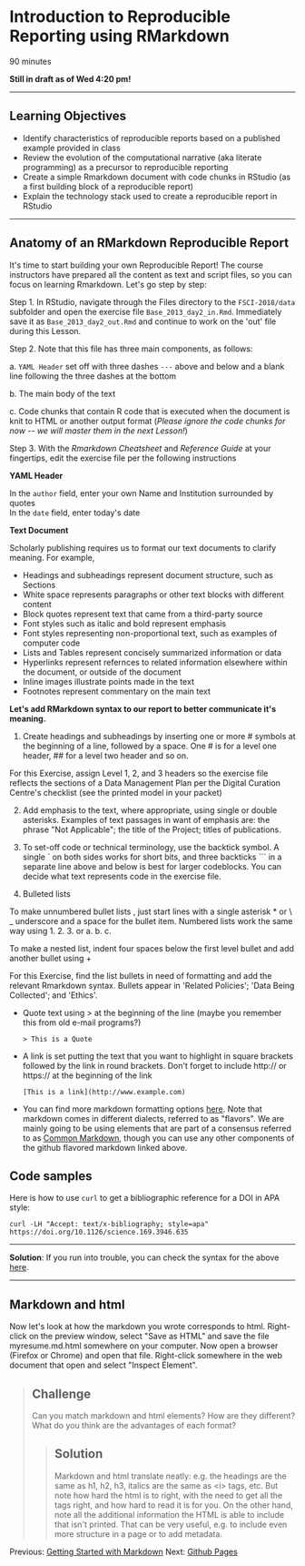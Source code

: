 #  Introduction to Reproducible Reporting using RMarkdown 

90 minutes 

**Still in draft as of Wed 4:20 pm!**

---------------------------------------------------

## Learning Objectives

* Identify characteristics of reproducible reports based on a published example provided in class
* Review the evolution of the computational narrative (aka literate programming) as a precursor to reproducible reporting
* Create a simple Rmarkdown document with code chunks in RStudio (as a first building block of a reproducible report) 
* Explain the technology stack used to create a reproducible report in RStudio



----------------------------------------------------

## Anatomy of an RMarkdown Reproducible Report

It's time to start building your own Reproducible Report! The course instructors have prepared all the content as text and script files, so you can focus on learning Rmarkdown. Let's go step by step:

Step 1. In RStudio, navigate through the Files directory to the `FSCI-2018/data` subfolder and open the exercise file `Base_2013_day2_in.Rmd`. Immediately save it as `Base_2013_day2_out.Rmd` and continue to work on the 'out' file during this Lesson.

Step 2. Note that this file has three main components, as follows:

a. `YAML Header` set off with three dashes `---` above and below and a blank line following the three dashes at the bottom

b. The main body of the text

c. Code chunks that contain R code that is executed when the document is knit to HTML or another output format (*Please ignore the code chunks for now -- we will master them in the next Lesson!*)


Step 3. With the *Rmarkdown Cheatsheet* and *Reference Guide* at your fingertips, edit the exercise file per the following instructions 


**YAML Header**

In the `author` field, enter your own Name and Institution surrounded by quotes  
In the `date` field, enter today's date


**Text Document**


Scholarly publishing requires us to format our text documents to clarify
meaning. For example,

* Headings and subheadings represent document structure, such as Sections
* White space represents paragraphs or other text blocks with different content
* Block quotes represent text that came from a third-party source
* Font styles such as italic and bold represent emphasis
* Font styles representing non-proportional text, such as examples of computer code
* Lists and Tables represent concisely summarized information or data
* Hyperlinks represent refernces to related information elsewhere within the document, or outside of the document
* Inline images illustrate points made in the text
* Footnotes represent commentary on the main text


**Let's add RMarkdown syntax to our report to better communicate it's meaning.** 


1. Create headings and subheadings by inserting one or more \# symbols at the beginning of a line, followed by a space. One \# is for a level one header, \#\# for a level two header and so on. 

For this Exercise, assign Level 1, 2, and 3 headers so the exercise file reflects the sections of a Data Management Plan per the Digital Curation Centre's checklist (see the printed model in your packet)

2. Add emphasis to the text, where appropriate, using single or double asterisks. Examples of text passages in want of emphasis are:  the phrase "Not Applicable"; the title of the Project; titles of publications.

3. To set-off code or technical terminology, use the backtick symbol. A single \` on both sides works for short bits, and  three backticks \`\`\` in a separate line above and below is best for larger codeblocks. You can decide what text represents code in the exercise file.

4. Bulleted lists

To make unnumbered bullet lists , just start lines with a single asterisk \* or \ _ underscore and a space for the bullet item.  Numbered lists work the same way using 1. 2. 3. or a. b. c.  

To make a nested list, indent four spaces below the first level bullet and add another bullet using \+ 

For this Exercise, find the list bullets in need of formatting and add the relevant Rmarkdown syntax. Bullets appear in  'Related Policies'; 'Data Being Collected'; and 'Ethics'.



- Quote text using > at the beginning of the line (maybe you remember this from old e-mail programs?)

  ```
  > This is a Quote
  ```

- A link is set putting the text that you want to highlight in square brackets followed by the link in round brackets. Don't forget to include http:// or https:// at the beginning of the link

  ```
  [This is a link](http://www.example.com)
  ```
- You can find more markdown formatting options [here](https://guides.github.com/features/mastering-markdown/). Note that markdown comes in different dialects, referred to as "flavors". We are mainly going to be using elements that are part of a consensus referred to as [Common Markdown](http://commonmark.org/), though you can use any other components of the github flavored markdown linked above.



## Code samples
Here is how to use `curl` to get a bibliographic reference for a DOI in APA style:
```
curl -LH "Accept: text/x-bibliography; style=apa" https://doi.org/10.1126/science.169.3946.635
```

---
**Solution**: If you run into trouble, you can check the syntax for the above [here](GITHUBLINK).

---

## Markdown and html
Now let's look at how the markdown you wrote corresponds to html. Right-click on the preview window, select "Save as HTML" and save the file myresume.md.html somewhere on your computer. Now open a browser (Firefox or Chrome) and open that file. Right-click somewhere in the web document that open and select "Inspect Element".

> ## Challenge
> Can you match markdown and html elements? How are they different? What do you think are the advantages of each format?
> 
> > ## Solution
> > Markdown and html translate neatly: e.g. the headings are the same as h1, h2, h3, italics are the same as &lt;i&gt; tags, etc.
> > But note how hard the html is to right, with the need to get all the tags right, and how hard to read it is for you.
> > On the other hand, note all the additional information the HTML is able to include that isn't printed. That can be very useful, e.g. to include even more structure in a page or to add metadata.

Previous: [Getting Started with Markdown](00-getting-started.html) Next: [Github Pages](02-gh-pages.html)

